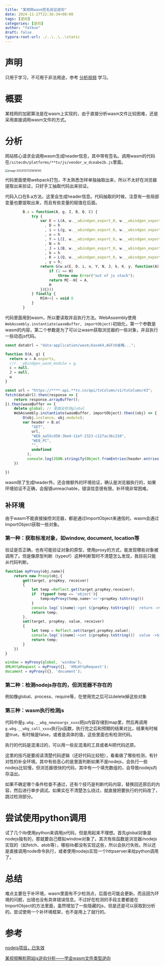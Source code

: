 ```yaml
---
title: "某枝网wasm签名验证逆向"
date: 2024-11-27T22:36:34+08:00
tags: [逆向]
categories: [逆向]
author: "fatkun"
draft: false
typora-root-url: ./..\..\..\static
---
```


# 声明

只用于学习，不可用于非法用途，参考 [分析视频](https://www.bilibili.com/video/BV1eEyoYAEcM/?vd_source=cae69f5f7f437d5b10d6bfe1a9306e80) 学习。

# 概要

某枝网的加密算法是在wasm上实现的，由于直接分析wasm文件比较困难，还是采用直接调用wasm文件的方式。

# 分析

网站核心请求会调用wasm生成header信息，其中带有签名。调用wasm的代码在`/sitecdn/platforms/**tv/js/vendor_w_dceabe2b.js`里面。

<img src="/img/crack_gdtv/image-20241127225618140.png" alt="image-20241127225618140" style="zoom:60%;" />

代码里面使用webpack打包，不太熟悉怎样单独抽取出来，所以不太好在浏览器提取出来验证，只好手工抽取代码出来验证。

代码入口在B.a方法，这里会生成header信息。代码抽取的时候，注意有一些局部变量也要提取出来，而且有些变量的赋值在后面。

```javascript
        B.a = function(A, g, I, B, Q, C) {
            try {
                var E = L(A, w.__wbindgen_export_0, w.__wbindgen_export_1)
                  , D = h
                  , i = L(g, w.__wbindgen_export_0, w.__wbindgen_export_1)
                  , o = h
                  , Y = L(I, w.__wbindgen_export_0, w.__wbindgen_export_1)
                  , N = h
                  , J = L(B, w.__wbindgen_export_0, w.__wbindgen_export_1)
                  , k = h
                  , K = L(Q, w.__wbindgen_export_0, w.__wbindgen_export_1)
                  , y = h;
                return G(w.a(E, D, i, o, Y, N, J, k, K, y, function(A) {
                    if (1 == H)
                        throw new Error("out of js stack");
                    return M[--H] = A,
                    H
                }(C)))
            } finally {
                M[H++] = void 0
            }
        }
```

代码里面用到wasm，所以要读取并且执行方法。WebAssembly使用`WebAssembly.instantiate(wasmBuffer, importObject)`初始化，第一个参数是wasm的内容，第二个参数是为了可以让wasm获取浏览器的一些对象，并且执行一些动态js代码。

```js
const dataUrl = "data:application/wasm;base64,AGFzb省略...";

function O(A, g) {
  return w = A.exports,
  //r.__wbindgen_wasm_module = g,
  c = null,
  J = null,
  w
}

const url = "https://****-api.**tv.cn/api/tvColumn/v1/tvColumn/43";
fetch(dataUrl).then(response => {
    return response.arrayBuffer();
}).then(wasmBuffer => {
    delete global; // 里面会检测global
    WebAssembly.instantiate(wasmBuffer, importObject).then((obj) => {
        O(obj.instance, obj.module);
        var header = B.a(
            "GET",
            url,
            "WEB_aa55cd50-3be4-11ef-2323-c127ac36c210",
            "WEB_PC",
            "",
            undefined
          );
          console.log(JSON.stringify(Object.fromEntries(header.entries())));
    })

})
```

wasm除了生成header外，还会做额外的环境验证，确认是浏览器执行的，如果环境验证不正确，会报错unreachable，错误信息很有限，补环境非常困难。

## 补环境

由于wasm不能直接操控浏览器，都是通过ImportObject来通信的，wasm会通过ImportObject获取一些对象。

### 第一种：获取标准对象，如window, document, location等

验证是否正确，也有可能验证对象的原型，使用proxy的方式，能发现哪些对象被调用了。但是像原型判断（typeof）这种判断暂时不清楚怎么发现，我目前只能从代码判断。

```js
function myProxy(obj,name){
    return new Proxy(obj,{
        get(target, propKey, receiver)
        {
            let temp =Reflect.get(target,propKey,receiver);
            if  (typeof temp == 'object'){
                temp=myProxy(temp,name+'=>'+propKey.toString())
            }
            console.log(`${name}->get ${propKey.toString()}  return ->${temp}`)
            return temp;
        },
        set(target, propKey, value, receiver)
        {
            let temp = Reflect.set(target,propKey,value);
            console.log(`${name}->set ${propKey.toString()}  value ->${value}`)
            return temp;
        }
    })
}

window = myProxy(global, 'window');
XMLHttpRequest = myProxy({}, 'XMLHttpRequest');
document = myProxy({}, 'document');
```

### 第二种：检测nodejs存在的，但浏览器不存在的

例如像global、process、require等，在使用完之后可以delete掉这些对象

### 第三种：wasm执行检测js

代码中是`g.wbg.__wbg_newnoargs_xxxx`把js内容存储到map里，然后再调用`g.wbg.__wbg_call_xxxx`执行js函数，执行完之后和预期的结果对比，结果有时候是true，有时候是false，或者是具体的值，这些里面也有检测代码。

执行的代码是混淆过的，可以用一些反混淆的工具或者AI把代码还原。

这里的技巧是要阅读清楚代码逻辑（还好代码比较短），看看做了哪些检测，有针对性的补全环境。其中有些恶心的是里面判断如果不是nodejs，会执行一些nodejs比较慢，但浏览器很快的代码，其中有一个填充数组的，会导致nodejs内存溢出。

如果不确定哪个条件检查不通过，还有个技巧是判断代码内容，替换回还原后的内容，然后进行单步调试。如果实在不清楚怎么绕过，就直接把要执行的代码改了，跳过检测部分。

# 尝试使用python调用

试了几个lib使用python来调用js代码，但是用起来不理想。首先global对象是nodejs独有的，那就要自己模拟window对象了。其次有些函数是浏览器/nodejs实现的（如fetch、atob等），哪些lib都没有实现这些，所以会执行失败。所以还是直接调用node命令执行，或者使用nodejs实现一个httpserver来给python调用了。



# 总结

难点主要在于补环境，wasm里面有不少检测点，后面也可能会更新。而且因为环境的问题，出错也没有具体错误信息。不过好在检测的手段主要都是在ImportObject的方法里面，虽然增加了一些隐藏的js，但是还是可以获取到分析的。尝试使用一个补环境框架，也不是用上了就行的。



# 参考

[nodejs项目，已失效](https://github.com/claviering/gdtv)

[某视频解析网站js逆向分析——学会wasm文件类型逆向](https://www.52pojie.cn/thread-1900845-1-1.html)
